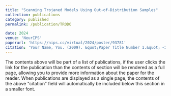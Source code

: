 ```yaml
---
title: "Scanning Trojaned Models Using Out-of-Distribution Samples"
collection: publications
category: published
permalink: /publication/TRODO

date: 2024
venue: 'NeurIPS'
paperurl: 'https://nips.cc/virtual/2024/poster/93781'
citation: 'Your Name, You. (2009). &quot;Paper Title Number 1.&quot; <i>Journal 1</i>. 1(1).'
---
```


The contents above will be part of a list of publications, if the user clicks the link for the publication than the contents of section will be rendered as a full page, allowing you to provide more information about the paper for the reader. When publications are displayed as a single page, the contents of the above "citation" field will automatically be included below this section in a smaller font.